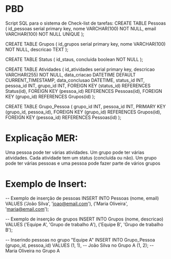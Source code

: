 # PBD
Script SQL para o sistema de Check-list de tarefas:
CREATE TABLE Pessoas (
    id_pessoas serial primary key,
    nome VARCHAR(100) NOT NULL,
    email VARCHAR(100) NOT NULL UNIQUE
);

CREATE TABLE Grupos (
    id_grupos serial primary key,
    nome VARCHAR(100) NOT NULL,
    descricao TEXT
);

CREATE TABLE Status (
    id_staus,
    concluida boolean NOT NULL
);


CREATE TABLE Atividades (
    id_atividades serial primary key,
    descricao VARCHAR(255) NOT NULL,
    data_criacao DATETIME DEFAULT CURRENT_TIMESTAMP,
    data_conclusao DATETIME,
    status_id INT,
    pessoa_id INT,
    grupo_id INT,
    FOREIGN KEY (status_id) REFERENCES Status(id),
    FOREIGN KEY (pessoa_id) REFERENCES Pessoas(id),
    FOREIGN KEY (grupo_id) REFERENCES Grupos(id)
);

CREATE TABLE Grupo_Pessoa (
    grupo_id INT,
    pessoa_id INT,
    PRIMARY KEY (grupo_id, pessoa_id),
    FOREIGN KEY (grupo_id) REFERENCES Grupos(id),
    FOREIGN KEY (pessoa_id) REFERENCES Pessoas(id)
);

# Explicação MER:
Uma pessoa pode ter várias atividades.
Um grupo pode ter várias atividades.
Cada atividade tem um status (concluída ou não).
Um grupo pode ter várias pessoas e uma pessoa pode fazer parte de vários grupos

# Exemplo de Insert:
-- Exemplo de inserção de pessoas
INSERT INTO Pessoas (nome, email) VALUES ('João Silva', 'joao@email.com'), ('Maria Oliveira', 'maria@email.com');

-- Exemplo de inserção de grupos
INSERT INTO Grupos (nome, descricao) VALUES ('Equipe A', 'Grupo de trabalho A'), ('Equipe B', 'Grupo de trabalho B');

-- Inserindo pessoas no grupo "Equipe A"
INSERT INTO Grupo_Pessoa (grupo_id, pessoa_id) VALUES 
(1, 1),  -- João Silva no Grupo A
(1, 2);  -- Maria Oliveira no Grupo A
